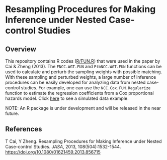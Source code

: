 # Resampling Procedures for Making Inference under Nested Case-control Studies

## Overview 

This repository contains R codes ([R/FUN.R](R/FUN.R)) that were used in the paper by Cai & Zheng (2013). The `FNCC.WGT.FUN` and `PtbNCC.WGT.FUN` functions can be used to calculate and perturb the sampling weights with possible matching. With these sampling and perturbed weights, a large number of inference procedures can be easily developed for analyzing data from nested case-control studies. For example, one can use the `NCC.Cox.FUN.Regularize` function to estimate the regression coefficients from a Cox proportional hazards model. Click [here](example.R) to see a simulated data example.  

NOTE: An R package is under development and will be released in the near future. 

## References

T Cai, Y Zheng. Resampling Procedures for Making Inference under Nested Case-control Studies. _JASA_, 2013, 108(504):1532-1544. <https://doi.org/10.1080/01621459.2013.856715>
